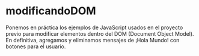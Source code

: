 # modificandoDOM
Ponemos en práctica los ejemplos de JavaScript usados en el proyecto previo para modificar elementos dentro del DOM (Document Object Model). En definitiva, agregamos y eliminamos mensajes de ¡Hola Mundo! con botones para el usuario.
